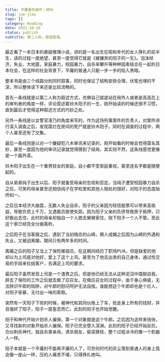 ```yaml
---
title: 平庸者的崩坏｜绝叫
slug: jue-jiao
tags: []
category: Reading
date: 2021-10-16
status: publish
subtitle: 第二人称，那就是我。
---
```

最近看了一本日本的悬疑推理小说，讲的是一名出生在昭和年代的女人挣扎的前半生，读的过程一度绝望，甚至一度觉得它就是《被嫌弃的阳子的一生》。泡沫经济，失业，大地震，家庭暴力，校园暴力，自杀率攀升等种种因素结合在一起的日本社会，在这样的社会背景下，平庸的普通人只能一步一步的陷入黑暗。

整本书是由三个线路分别同时叙事，同时也保证了结构安排合理，伏笔也埋的不深，所以整体读下来还是比较流畅的。

首先一条线就是以第二人称为叙述方式，仿佛自己就是站在局外人或者是高高在上的审判者的角度一样，评论叙述着铃木阳子的一生，刚开始读的时候还很不习惯，直到最后才觉得这种叙述方式的巧妙之处。

另外一条线是以女警官凌乃的角度来写的，作为这场刑事案件的负责人，对案件进行深入调查之后，发现腐烂在房间的死尸就是铃木阳子。同时在调查的过程中，两个人甚至还有了交集。

最后一条线则是以对一个嫌疑犯八木审讯来记录的，刚开始看的时候会觉得莫名其妙，甚至一度因为他的审讯记录就觉得猜到了结局，其实则不然，这条线感觉更像是一个画外音。


铃木阳子出生在一个重男轻女的家庭，自小都不受家庭重视，甚至连名字都是随便起的。

自从弟弟纯子出生以后，阳子就备受母亲的忽视和否定。当纯子遭受校园暴力自杀之后，可笑的母亲甚至还相信纯子在学校里和其他人相处的很好，对阳子的态度始终如一。

之后日本经济大崩盘，无数人失业自杀，阳子的父亲因为轻信股票可以带来高收益，导致负债上千万，又遇裁员致使失踪。因为阳子父亲的负债导致房子抵押，只好搬出去住，此时的母亲却独自一个人跑去舅舅家住，抛下阳子一个人不管。至此这个家已经完全分崩离析。

之后阳子在当客服之后，遇到了当初暗恋的山崎，俩人成婚之后因为山崎的外遇和失业，又被迫离婚，期间只有两年多的时间。

离婚之后的阳子又当上了保险推销员，在这期间经历了职场PUA，但是缺爱的他却以为上司是对他好，爱上了这个上司。甚至为了他去出卖的自己身体，通过性交易的手段来拉拢客户，去满足上司的要求。

最后阳子虽然发现上司是一个渣男之后，但是他已经无法从这种泥沼中摆脱自我，辞去了保险的工作之后就去做了应召女。在做应召女的过程中，由于身心俱疲，无法辨识牛郎的陷阱，对牛郎的慰问呵护无法自拔。谁能想这个牛郎却也是个烂人，对阳子家暴，无付出一味的索取。

突然有一天阳子下班的时候，被神代和其同伙拖上了车，抢走身上所有的钱财，并且强奸了阳子，阳子一度窒息而亡。此刻的阳子也开始觉醒。

阳子和神代开始计划杀人骗保，第一个对象就是这个牛郎。之后因为这样来钱快，又寻找新的对象开始杀人骗保。阳子已完全堕入深渊。此刻的阳子已经开始反抗，合伙刺杀神代，独自杀害亲母，诱杀朋友，偷梁换柱，整个过程冰冷的像一个机器人一样。

阳子本就是一个平庸的不能再平庸的人了，可奈何时代的灰尘落到普通人的身上竟会像一座山一样，压的人痛苦不堪，只得挣扎绝叫。